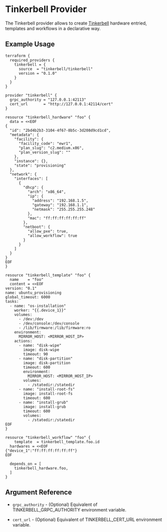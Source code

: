 # Tinkerbell Provider

The Tinkerbell provider allows to create [Tinkerbell](https://tinkerbell.org/) hardware entried, templates and workflows in a declarative way.

## Example Usage

```hcl
terraform {
  required_providers {
    tinkerbell = {
      source  = "tinkerbell/tinkerbell"
      version = "0.1.0"
    }
  }
}

provider "tinkerbell" {
  grpc_authority = "127.0.0.1:42113"
  cert_url       = "http://127.0.0.1:42114/cert"
}

resource "tinkerbell_hardware" "foo" {
  data = <<EOF
{
  "id": "2bd4b2b3-3104-4f67-8b5c-3d208d9cd1cd",
  "metadata": {
    "facility": {
      "facility_code": "ewr1",
      "plan_slug": "c2.medium.x86",
      "plan_version_slug": ""
    },
    "instance": {},
    "state": "provisioning"
  },
  "network": {
    "interfaces": [
      {
        "dhcp": {
          "arch": "x86_64",
          "ip": {
            "address": "192.168.1.5",
            "gateway": "192.168.1.1",
            "netmask": "255.255.255.248"
          },
          "mac": "ff:ff:ff:ff:ff:ff"
        },
        "netboot": {
          "allow_pxe": true,
          "allow_workflow": true
        }
      }
    ]
  }
}
EOF
}

resource "tinkerbell_template" "foo" {
  name    = "foo"
  content = <<EOF
version: "0.1"
name: ubuntu_provisioning
global_timeout: 6000
tasks:
  - name: "os-installation"
    worker: "{{.device_1}}"
    volumes:
      - /dev:/dev
      - /dev/console:/dev/console
      - /lib/firmware:/lib/firmware:ro
    environment:
      MIRROR_HOST: <MIRROR_HOST_IP>
    actions:
      - name: "disk-wipe"
        image: disk-wipe
        timeout: 90
      - name: "disk-partition"
        image: disk-partition
        timeout: 600
        environment:
          MIRROR_HOST: <MIRROR_HOST_IP>
        volumes:
          - /statedir:/statedir
      - name: "install-root-fs"
        image: install-root-fs
        timeout: 600
      - name: "install-grub"
        image: install-grub
        timeout: 600
        volumes:
          - /statedir:/statedir
EOF
}

resource "tinkerbell_workflow" "foo" {
	template  = tinkerbell_template.foo.id
  hardwares = <<EOF
{"device_1":"ff:ff:ff:ff:ff:ff"}
EOF

  depends_on = [
    tinkerbell_hardware.foo,
  ]
}
```

## Argument Reference

* `grpc_authority` - (Optional) Equivalent of TINKERBELL_GRPC_AUTHORITY environment variable.

* `cert_url` - (Optional) Equivalent of TINKERBELL_CERT_URL environment variable.
